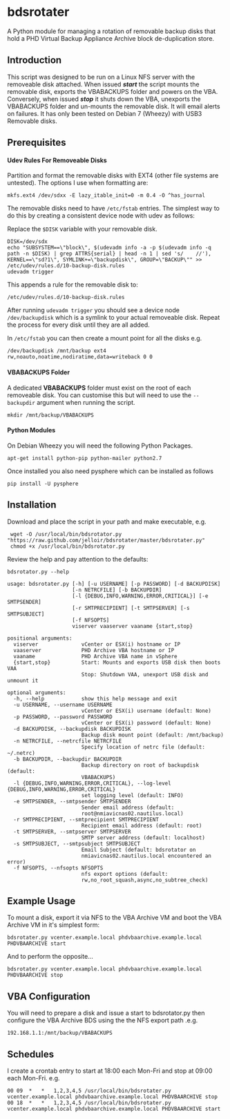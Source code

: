 bdsrotater
==========

A Python module for managing a rotation of removable backup disks that
hold a PHD Virtual Backup Appliance Archive block de-duplication store.

Introduction
------------
This script was designed to be run on a Linux NFS server with the
removeable disk attached.
When issued **_start_** the script mounts the removable disk, exports the
VBABACKUPS folder and powers on the VBA.
Conversely, when issued **_stop_** it shuts down the VBA, unexports the
VBABACKUPS folder and un-mounts the removable disk.
It will email alerts on failures.
It has only been tested on Debian 7 (Wheezy) with USB3 Removable disks.

Prerequisites
-------------

#### Udev Rules For Removeable Disks

Partition and format the removable disks with EXT4 (other file systems
are untested).
The options I use when formatting are:

    mkfs.ext4 /dev/sdxx -E lazy_itable_init=0 -m 0.4 -O ^has_journal

The removable disks need to have `/etc/fstab` entries.  The simplest way
to do this by creating a consistent device node with udev as follows:

Replace the `$DISK` variable with your removable disk.
    
    DISK=/dev/sdx
    echo "SUBSYSTEM==\"block\", $(udevadm info -a -p $(udevadm info -q path -n $DISK) | grep ATTRS{serial} | head -n 1 | sed 's/    //'), KERNEL==\"sd?1\", SYMLINK+=\"backupdisk\", GROUP=\"BACKUP\"" >> /etc/udev/rules.d/10-backup-disk.rules
    udevadm trigger

This appends a rule for the removable disk to:

    /etc/udev/rules.d/10-backup-disk.rules

After running `udevadm trigger` you should see a device node
`/dev/backupdisk` which is a symlink to your actual removeable disk.
Repeat the process for every disk until they are all added.

In `/etc/fstab` you can then create a mount point for all the disks e.g.

    /dev/backupdisk /mnt/backup ext4 rw,noauto,noatime,nodiratime,data=writeback 0 0

#### VBABACKUPS Folder

A dedicated **VBABACKUPS** folder must exist on the root of each
removeable disk.  You can customise this but will need to use the
`--backupdir` argument when running the script.

    mkdir /mnt/backup/VBABACKUPS

#### Python Modules

On Debian Wheezy you will need the following Python Packages.

    apt-get install python-pip python-mailer python2.7

Once installed you also need pysphere which can be installed as follows

    pip install -U pysphere

Installation
------------

Download and place the script in your path and make executable, e.g.

     wget -O /usr/local/bin/bdsrotator.py "https://raw.github.com/jelloir/bdsrotater/master/bdsrotater.py"
     chmod +x /usr/local/bin/bdsrotator.py

Review the help and pay attention to the defaults:

    bdsrotator.py --help

    usage: bdsrotater.py [-h] [-u USERNAME] [-p PASSWORD] [-d BACKUPDISK]
                         [-n NETRCFILE] [-b BACKUPDIR]
                         [-l {DEBUG,INFO,WARNING,ERROR,CRITICAL}] [-e SMTPSENDER]
                         [-r SMTPRECIPIENT] [-t SMTPSERVER] [-s SMTPSUBJECT]
                         [-f NFSOPTS]
                         viserver vaaserver vaaname {start,stop}
    
    positional arguments:
      viserver              vCenter or ESX(i) hostname or IP
      vaaserver             PHD Archive VBA hostname or IP
      vaaname               PHD Archive VBA name in vSphere
      {start,stop}          Start: Mounts and exports USB disk then boots VAA
                            Stop: Shutdown VAA, unexport USB disk and unmount it
    
    optional arguments:
      -h, --help            show this help message and exit
      -u USERNAME, --username USERNAME
                            vCenter or ESX(i) username (default: None)
      -p PASSWORD, --password PASSWORD
                            vCenter or ESX(i) password (default: None)
      -d BACKUPDISK, --backupdisk BACKUPDISK
                            Backup disk mount point (default: /mnt/backup)
      -n NETRCFILE, --netrcfile NETRCFILE
                            Specify location of netrc file (default: ~/.netrc)
      -b BACKUPDIR, --backupdir BACKUPDIR
                            Backup directory on root of backupdisk (default:
                            VBABACKUPS)
      -l {DEBUG,INFO,WARNING,ERROR,CRITICAL}, --log-level {DEBUG,INFO,WARNING,ERROR,CRITICAL}
                            set logging level (default: INFO)
      -e SMTPSENDER, --smtpsender SMTPSENDER
                            Sender email address (default:
                            root@nmiavicnas02.nautilus.local)
      -r SMTPRECIPIENT, --smtprecipient SMTPRECIPIENT
                            Recipient email address (default: root)
      -t SMTPSERVER, --smtpserver SMTPSERVER
                            SMTP server address (default: localhost)
      -s SMTPSUBJECT, --smtpsubject SMTPSUBJECT
                            Email Subject (default: bdsrotator on
                            nmiavicnas02.nautilus.local encountered an error)
      -f NFSOPTS, --nfsopts NFSOPTS
                            nfs export options (default:
                            rw,no_root_squash,async,no_subtree_check)

Example Usage
-------------

To mount a disk, export it via NFS to the VBA Archive VM and boot the
VBA Archive VM in it's simplest form:

    bdsrotater.py vcenter.example.local phdvbaarchive.example.local PHDVBAARCHIVE start 

And to perform the opposite...

    bdsrotater.py vcenter.example.local phdvbaarchive.example.local PHDVBAARCHIVE stop

VBA Configuration
-----------------

You will need to prepare a disk and issue a start to bdsrotator.py then
configure the VBA Archive BDS using the the NFS export path .e.g.

    192.168.1.1:/mnt/backup/VBABACKUPS
  
Schedules
---------

I create a crontab entry to start at 18:00 each Mon-Fri and stop at
09:00 each Mon-Fri.  e.g.

    00 09  *   *   1,2,3,4,5 /usr/local/bin/bdsrotater.py vcenter.example.local phdvbaarchive.example.local PHDVBAARCHIVE stop 
    00 18  *   *   1,2,3,4,5 /usr/local/bin/bdsrotater.py vcenter.example.local phdvbaarchive.example.local PHDVBAARCHIVE start
